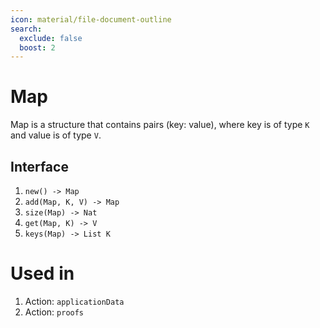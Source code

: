 ```yaml
---
icon: material/file-document-outline
search:
  exclude: false
  boost: 2
---
```


# Map

Map is a structure that contains pairs (key: value), where key is of type `K` and value is of type `V`.

## Interface

1. `new() -> Map`
2. `add(Map, K, V) -> Map`
3. `size(Map) -> Nat`
4. `get(Map, K) -> V`
5. `keys(Map) -> List K`


# Used in
1. Action: `applicationData`
2. Action: `proofs`
